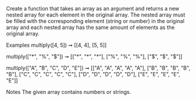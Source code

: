 Create a function that takes an array as an argument and returns a new nested array for each element in the original array. The nested array must be filled with the corresponding element (string or number) in the original array and each nested array has the same amount of elements as the original array.

Examples
multiply([4, 5]) ➞ [[4, 4], [5, 5]]

multiply(["*", "%", "$"]) ➞ [["*", "*", "*"], ["%", "%", "%"], ["$", "$", "$"]]

multiply(["A", "B", "C", "D", "E"]) ➞ [["A", "A", "A", "A", "A"], ["B", "B", "B", "B", "B"], ["C", "C", "C", "C", "C"], ["D", "D", "D", "D", "D"], ["E", "E", "E", "E", "E"]]

Notes
The given array contains numbers or strings.